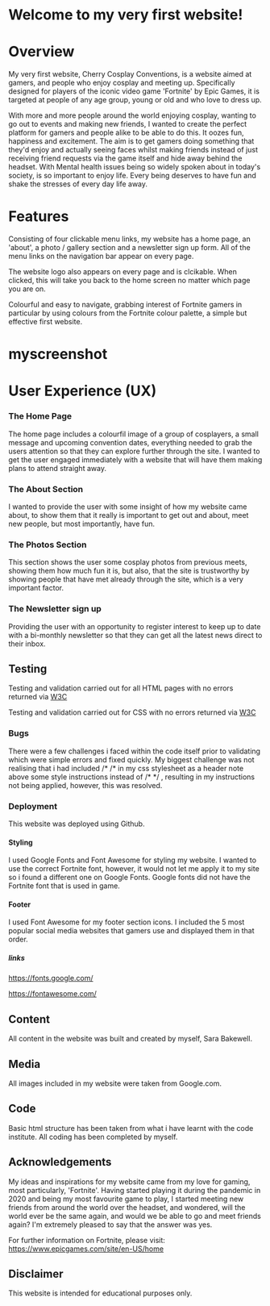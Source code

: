 # Welcome to my very first website!

# Overview
My very first website, Cherry Cosplay Conventions, is a website aimed at gamers, and people who enjoy cosplay and meeting up. Specifically designed for players of the iconic video game 'Fortnite' by Epic Games, it is targeted at people of any age group, young or old and who love to dress up.

With more and more people around the world enjoying cosplay, wanting to go out to events and making new friends, I wanted to create the perfect platform for gamers and people alike to be able to do this. It oozes fun, happiness and excitement.  The aim is to get gamers doing something that they'd enjoy and actually seeing faces whilst making friends instead of just receiving friend requests via the game itself and hide away behind the headset. With Mental health issues being so widely spoken about in today's society, is so important to enjoy life. Every being deserves to have fun and shake the stresses of every day life away.

# Features

Consisting of four clickable menu links, my website has a home page, an 'about', a photo / gallery section and a newsletter sign up form. 
All of the menu links on the navigation bar appear on every page.

The website logo also appears on every page and is clcikable. When clicked, this will take you back to the home screen no matter which page you are on.

Colourful and easy to navigate, grabbing interest of Fortnite gamers in particular by using colours from the Fortnite colour palette, a simple but effective first website.

# myscreenshot







# User Experience (UX)

### The Home Page

The home page includes a colourfil image of a group of cosplayers, a small message and upcoming convention dates, everything needed to grab the users attention so that they can explore further through the site. I wanted to get the user engaged immediately with a website that will have them making plans to attend straight away.

### The About Section

I wanted to provide the user with some insight of how my website came about, to show them that it really is important to get out and about, meet new people, but most importantly, have fun.

### The Photos Section

This section shows the user some cosplay photos from previous meets, showing them how much fun it is, but also, that the site is trustworthy by showing people that have met already through the site, which is a very important factor.

### The Newsletter sign up

Providing the user with an opportunity to register interest to keep up to date with a bi-monthly newsletter so that they can get all the latest news direct to their inbox.

## Testing

Testing and validation carried out for all HTML pages with no errors returned via [W3C](https://validator.w3.org/)


Testing and validation carried out for  CSS  with no errors returned via [W3C](https://jigsaw.w3.org/css-validator/)

### Bugs

There were a few challenges i faced within the code itself prior to validating which were simple errors and fixed quickly. My biggest challenge was not realising that i had included /* /* in my css stylesheet as a header note above some style instructions instead of /* */ , resulting in my instructions not being applied, however, this was resolved.

### Deployment

This website was deployed using Github.



#### Styling

I used Google Fonts and Font Awesome for styling my website. I wanted to use the correct Fortnite font, however, it would not let me apply it to my site so i found a different one on Google Fonts. Google fonts did not have the Fortnite font that is used in game.

#### Footer

I used Font Awesome for my footer section icons. I included the 5 most popular social media websites that gamers use and displayed them in that order.

##### links

https://fonts.google.com/

https://fontawesome.com/


## Content

All content in the website was built and created by myself, Sara Bakewell. 

## Media

All images included in my website were taken from Google.com.

## Code

Basic html structure has been taken from what i have learnt with the code institute. All coding has been completed by myself.

## Acknowledgements

My ideas and inspirations for my website came from my love for gaming, most particularly, 'Fortnite'. Having started playing it during the pandemic in 2020 and being my most favourite game to play, I started meeting new friends from around the world over the headset, and wondered, will the world ever be the same again, and would we be able to go and meet friends again? I'm extremely pleased to say that the answer was yes.

For further information on Fortnite, please visit: https://www.epicgames.com/site/en-US/home

## Disclaimer

This website is intended for educational purposes only.










